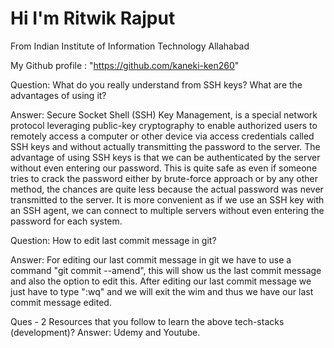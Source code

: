# Hi I'm Ritwik Rajput

From Indian Institute of Information Technology Allahabad

My Github profile : "https://github.com/kaneki-ken260"


Question: What do you really understand from SSH keys? What are the advantages of using it?

Answer:  Secure Socket Shell (SSH) Key Management, is a special network protocol leveraging public-key cryptography to enable authorized users to remotely access a computer or other device via access credentials called SSH keys and without actually transmitting the password to the server.
        The advantage of using SSH keys is that we can be authenticated by the server without even entering our password. This is quite safe as even if someone tries to crack the password either by brute-force approach or by any other method, the chances are quite less because the actual password was never transmitted to the server.
        It is more convenient as if we use an SSH key with an SSH agent, we can connect to multiple servers without even entering the password for each system.

Question: How to edit last commit message in git?

Answer:  For editing our last commit message in git we have to use a command "git commit --amend", this will show us the last commit message and also the option to edit this.
         After editing our last commit message we just have to type ":wq" and we will exit the wim and thus we have our last commit message edited. 

Ques - 2 Resources that you follow to learn the above tech-stacks (development)?
Answer: Udemy and Youtube.